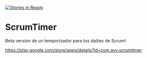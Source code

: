 [![Stories in Ready](https://badge.waffle.io/anjovazquez/ScrumTimer.png?label=ready&title=Ready)](https://waffle.io/anjovazquez/ScrumTimer)
# ScrumTimer

Beta version de un temporizador para tus dailies de Scrum!

https://play.google.com/store/apps/details?id=com.avv.scrumtimer
